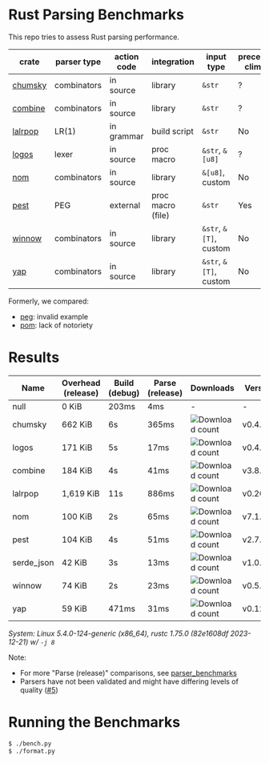 # Rust Parsing Benchmarks

This repo tries to assess Rust parsing performance.

| crate     | parser type | action code | integration        | input type             | precedence climbing | parameterized rules | streaming input |
|-----------|-------------|-------------|--------------------|------------------------|---------------------|---------------------|-----------------|
| [chumsky] | combinators | in source   | library            | `&str`                 | ?                   | ?                   | ?               |
| [combine] | combinators | in source   | library            | `&str`                 | ?                   | ?                   | ?               |
| [lalrpop] | LR(1)       | in grammar  | build script       | `&str`                 | No                  | Yes                 | No              |
| [logos]   | lexer       | in source   | proc macro         | `&str`, `&[u8]`        | ?                   | ?                   | ?               |
| [nom]     | combinators | in source   | library            | `&[u8]`, custom        | No                  | Yes                 | Yes             |
| [pest]    | PEG         | external    | proc macro (file)  | `&str`                 | Yes                 | No                  | No              |
| [winnow]  | combinators | in source   | library            | `&str`, `&[T]`, custom | No                  | Yes                 | Yes             |
| [yap]     | combinators | in source   | library            | `&str`, `&[T]`, custom | No                  | Yes                 | ?               |

Formerly, we compared:
- [peg]: invalid example
- [pom]: lack of notoriety

# Results

Name | Overhead (release) | Build (debug) | Parse (release) | Downloads | Version
-----|--------------------|---------------|-----------------|-----------|--------
null | 0 KiB | 203ms | 4ms | - | -
chumsky | 662 KiB | 6s | 365ms | ![Download count](https://img.shields.io/crates/dr/ariadne) | v0.4.0
logos | 171 KiB | 5s | 17ms | ![Download count](https://img.shields.io/crates/dr/ariadne) | v0.4.0
combine | 184 KiB | 4s | 41ms | ![Download count](https://img.shields.io/crates/dr/combine) | v3.8.1
lalrpop | 1,619 KiB | 11s | 886ms | ![Download count](https://img.shields.io/crates/dr/lalrpop-util) | v0.20.0
nom | 100 KiB | 2s | 65ms | ![Download count](https://img.shields.io/crates/dr/nom) | v7.1.3
pest | 104 KiB | 4s | 51ms | ![Download count](https://img.shields.io/crates/dr/pest) | v2.7.6
serde_json | 42 KiB | 3s | 13ms | ![Download count](https://img.shields.io/crates/dr/serde_json) | v1.0.113
winnow | 74 KiB | 2s | 23ms | ![Download count](https://img.shields.io/crates/dr/winnow) | v0.5.36
yap | 59 KiB | 471ms | 31ms | ![Download count](https://img.shields.io/crates/dr/yap) | v0.12.0

*System: Linux 5.4.0-124-generic (x86_64), rustc 1.75.0 (82e1608df 2023-12-21) w/ `-j 8`*

Note:
- For more "Parse (release)" comparisons, see [parser_benchmarks](https://github.com/rust-bakery/parser_benchmarks)
- Parsers have not been validated and might have differing levels of quality ([#5](https://github.com/epage/parse-benchmarks-rs/issues/5))

# Running the Benchmarks

```bash
$ ./bench.py
$ ./format.py
```

[chumsky]: https://github.com/zesterer/chumsky
[combine]: https://github.com/Marwes/combine
[lalrpop]: https://github.com/lalrpop/lalrpop
[logos]: https://github.com/maciejhirsz/logos
[nom]: https://github.com/geal/nom
[peg]: https://github.com/kevinmehall/rust-peg
[pest]: https://github.com/pest-parser/pest
[pom]: https://github.com/j-f-liu/pom
[winnow]: https://github.com/winnow-rs/winnow
[yap]: https://github.com/jsdw/yap
